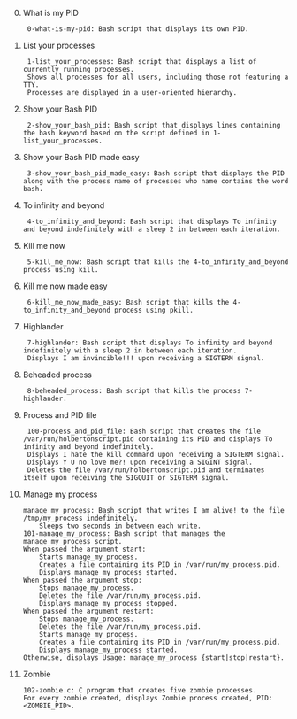0. What is my PID
    
        0-what-is-my-pid: Bash script that displays its own PID.

1. List your processes
    
        1-list_your_processes: Bash script that displays a list of currently running processes.
        Shows all processes for all users, including those not featuring a TTY.
        Processes are displayed in a user-oriented hierarchy.

2. Show your Bash PID

        2-show_your_bash_pid: Bash script that displays lines containing the bash keyword based on the script defined in 1-list_your_processes.

3. Show your Bash PID made easy

        3-show_your_bash_pid_made_easy: Bash script that displays the PID along with the process name of processes who name contains the word bash.

4. To infinity and beyond

        4-to_infinity_and_beyond: Bash script that displays To infinity and beyond indefinitely with a sleep 2 in between each iteration.

5. Kill me now

        5-kill_me_now: Bash script that kills the 4-to_infinity_and_beyond process using kill.

6. Kill me now made easy

        6-kill_me_now_made_easy: Bash script that kills the 4-to_infinity_and_beyond process using pkill.

7. Highlander

        7-highlander: Bash script that displays To infinity and beyond indefinitely with a sleep 2 in between each iteration.
        Displays I am invincible!!! upon receiving a SIGTERM signal.

8. Beheaded process

        8-beheaded_process: Bash script that kills the process 7-highlander.

9. Process and PID file

        100-process_and_pid_file: Bash script that creates the file /var/run/holbertonscript.pid containing its PID and displays To infinity and beyond indefinitely.
        Displays I hate the kill command upon receiving a SIGTERM signal.
        Displays Y U no love me?! upon receiving a SIGINT signal.
        Deletes the file /var/run/holbertonscript.pid and terminates itself upon receiving the SIGQUIT or SIGTERM signal.

10. Manage my process

        manage_my_process: Bash script that writes I am alive! to the file /tmp/my_process indefinitely.
            Sleeps two seconds in between each write.
        101-manage_my_process: Bash script that manages the manage_my_process script.
        When passed the argument start:
            Starts manage_my_process.
            Creates a file containing its PID in /var/run/my_process.pid.
            Displays manage_my_process started.
        When passed the argument stop:
            Stops manage_my_process.
            Deletes the file /var/run/my_process.pid.
            Displays manage_my_process stopped.
        When passed the argument restart:
            Stops manage_my_process.
            Deletes the file /var/run/my_process.pid.
            Starts manage_my_process.
            Creates a file containing its PID in /var/run/my_process.pid.
            Displays manage_my_process started.
        Otherwise, displays Usage: manage_my_process {start|stop|restart}.

11. Zombie

        102-zombie.c: C program that creates five zombie processes.
        For every zombie created, displays Zombie process created, PID: <ZOMBIE_PID>.
